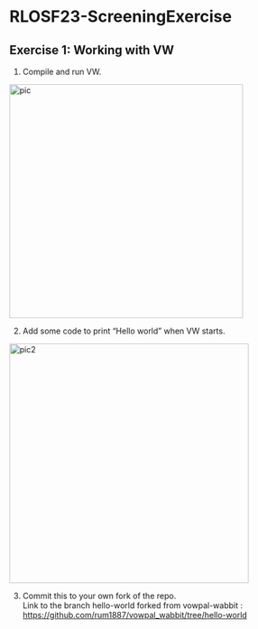 # RLOSF23-ScreeningExercise

## Exercise 1: Working with VW
1. Compile and run VW.
<img width="414" alt="pic" src="https://user-images.githubusercontent.com/57267583/228522332-188248c1-21f4-4441-83a9-06fe548a2f40.png">

2. Add some code to print “Hello world” when VW starts.
<img width="424" alt="pic2" src="https://user-images.githubusercontent.com/57267583/228522754-7a69e7ca-10b3-4c2c-9c19-5b0d9361a73c.png">

3. Commit this to your own fork of the repo.<br>
Link to the branch hello-world forked from vowpal-wabbit : https://github.com/rum1887/vowpal_wabbit/tree/hello-world 
